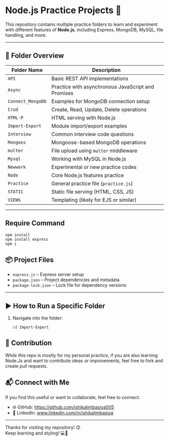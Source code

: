 # Node.js Practice Projects 🧠

This repository contains multiple practice folders to learn and experiment with different features of **Node.js**, including Express, MongoDB, MySQL, file handling, and more.

---

## 📁 Folder Overview

| Folder Name        | Description |
|--------------------|-------------|
| `API`              | Basic REST API implementations |
| `Async`            | Practice with asynchronous JavaScript and Promises |
| `Connect_MongoDb`  | Examples for MongoDB connection setup |
| `Crud`             | Create, Read, Update, Delete operations |
| `HTML-P`           | HTML serving with Node.js |
| `Import-Export`    | Module import/export examples |
| `Interview`        | Common interview code questions |
| `Mongoes`          | Mongoose-based MongoDB operations |
| `multer`           | File upload using `multer` middleware |
| `Mysql`            | Working with MySQL in Node.js |
| `Newwork`          | Experimental or new practice codes |
| `Node`             | Core Node.js features practice |
| `Practice`         | General practice file (`practice.js`) |
| `STATIC`           | Static file serving (HTML, CSS, JS) |
| `VIEWS`            | Templating (likely for EJS or similar) |

---
## Require Command
```
npm install
npm install express
npm i
```

## 📦 Project Files

- `express.js` – Express server setup
- `package.json` – Project dependencies and metadata
- `package-lock.json` – Lock file for dependency versions

---

## ▶️ How to Run a Specific Folder

1. Navigate into the folder:
   ```bash
   cd Import-Export

## 🤝 Contribution

While this repo is mostly for my personal practice, if you are also learning Node.Js and want to contribute ideas or improvements, feel free to fork and create pull requests.

## 📬 Connect with Me

If you find this useful or want to collaborate, feel free to connect:

- 🌐 GitHub: https://github.com/ishikalimbasiya005
- 💼 LinkedIn: www.linkedin.com/in/ishikalimbasiya

---

Thanks for visiting my repository! 😊  
Keep learning and styling! 💻🎨


